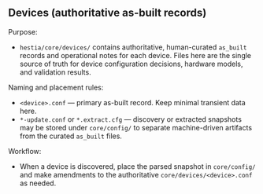 Devices (authoritative as-built records)
--------------------------------------

Purpose:
- `hestia/core/devices/` contains authoritative, human-curated `as_built` records
  and operational notes for each device. Files here are the single source of truth
  for device configuration decisions, hardware models, and validation results.

Naming and placement rules:
- `<device>.conf` — primary as-built record. Keep minimal transient data here.
- `*-update.conf` or `*.extract.cfg` — discovery or extracted snapshots may be
  stored under `core/config/` to separate machine-driven artifacts from the
  curated `as_built` files.

Workflow:
- When a device is discovered, place the parsed snapshot in `core/config/` and
  make amendments to the authoritative `core/devices/<device>.conf` as needed.
